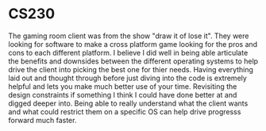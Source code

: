 # CS230

  The gaming room client was from the show "draw it of lose it". They were looking for software to make a cross platform game looking for the pros and cons to each different platform. I believe I did well in being able articulate the benefits and downsides between the different operating systems to help drive the client into picking the best one for thier needs. Having everything laid out and thought through before just diving into the code is extremely helpful and lets you make much better use of your time. 
  Revisiting the design constraints if something I think I could have done better at and digged deeper into. Being able to really understand what the client wants and what could restrict them on a specific OS can help drive progresss forward much faster. 
